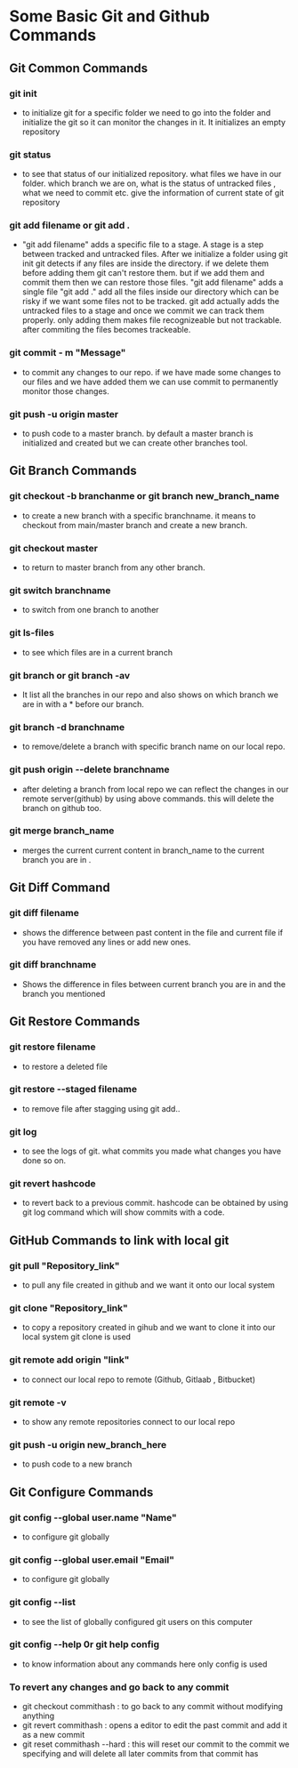 # Some Basic Git and Github Commands

## Git Common Commands

### git init
- to initialize git for a specific folder we need to go into the folder and initialize the git so it can monitor the changes in it. It initializes an empty repository

### git status
- to see that status of our initialized repository. what files we have in our folder. which branch we are on, what is the status of untracked files , what we need to commit etc. give the information of current state of git repository

### git add filename or git add .
- "git add filename" adds a specific file to a stage. A stage is a step between tracked and untracked files. After we initialize a folder using git init git detects if any files are inside the directory. if we delete them before adding them git can't restore them. but if we add them and commit them then we can restore those files. "git add filename" adds a single file "git add ." add all the files inside our directory which can be risky if we want some files not to be tracked. git add actually adds the untracked files to a stage and once we commit we can track them properly. only adding them makes file recognizeable but not trackable. after commiting the files becomes trackeable.


### git commit - m "Message"
- to commit any changes to our repo. if we have made some changes to our files and we have added them we can use commit to permanently monitor those changes.

### git push -u origin master 
- to push code to a master branch. by default a master branch is initialized and created but we can create other branches tool.


## Git Branch Commands

### git checkout -b branchanme  or git branch new_branch_name
- to create a new branch with a specific branchname. it means to checkout from main/master branch and create a new branch.

### git checkout master
- to return to master branch from any other branch.

### git switch branchname
- to switch from one branch to another

### git ls-files
- to see which files are in a current branch

### git branch or git branch -av
- It list all the branches in our repo and also shows on which branch we are in with a * before our branch.

### git branch -d branchname
- to remove/delete a branch with specific branch name on our local repo.

### git push origin --delete branchname
- after deleting a branch from local repo we can reflect the changes in our remote server(github) by using above commands. this will delete the branch on github too.

### git merge branch_name 
- merges the current current content in branch_name to the current branch you are in .


## Git Diff Command

### git diff filename
- shows the difference between past content in the file and current file if you have removed any lines or add new ones.

### git diff branchname 
- Shows the difference in files between current branch you are in and the branch you mentioned



## Git Restore Commands

### git restore filename 
- to restore a deleted file

### git restore --staged filename
- to remove file after stagging using git add..

### git log
- to see the logs of git. what commits you made what changes you have done so on.

### git revert hashcode
- to revert back to a previous commit. hashcode can be obtained by using git log command which will show commits with a code.


## GitHub Commands to link with local git

### git pull "Repository_link"
- to pull any file created in github and we want it onto our local system

### git clone "Repository_link"
- to copy a repository created in gihub and we want to clone it into our local system git clone is used

### git remote add origin "link"
- to connect our local repo to remote (Github, Gitlaab , Bitbucket)

### git remote -v 
- to show any remote repositories connect to our local repo

### git push -u origin new_branch_here 
- to push code to a new branch



## Git Configure Commands

### git config --global user.name "Name" 
- to configure git globally

### git config --global user.email "Email"
- to configure git globally

### git config --list
- to see the list of globally configured git users on this computer

### git config --help 0r git help config
- to know information about any commands here only config is used

### To revert any changes and go back to any commit 
- git checkout commithash            : to go back to any commit without modifying anything
- git revert commithash              : opens a editor to edit the past commit and add it as a new commit
- git reset commithash --hard        : this will reset our commit to the commit we specifying and will delete all later commits from that commit has
